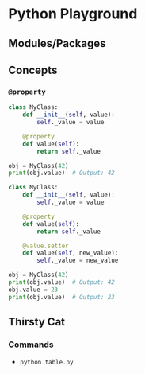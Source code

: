 # Python Playground

## Modules/Packages

## Concepts

### `@property`

```python
class MyClass:
    def __init__(self, value):
        self._value = value

    @property
    def value(self):
        return self._value

obj = MyClass(42)
print(obj.value)  # Output: 42
```

```python
class MyClass:
    def __init__(self, value):
        self._value = value

    @property
    def value(self):
        return self._value

    @value.setter
    def value(self, new_value):
        self._value = new_value

obj = MyClass(42)
print(obj.value)  # Output: 42
obj.value = 23
print(obj.value)  # Output: 23
```

## Thirsty Cat

### Commands

- `python table.py`
